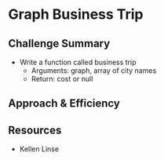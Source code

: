 # Graph Business Trip

## Challenge Summary

- Write a function called business trip
  - Arguments: graph, array of city names
  - Return: cost or null

## Approach & Efficiency

## Resources

- Kellen Linse
